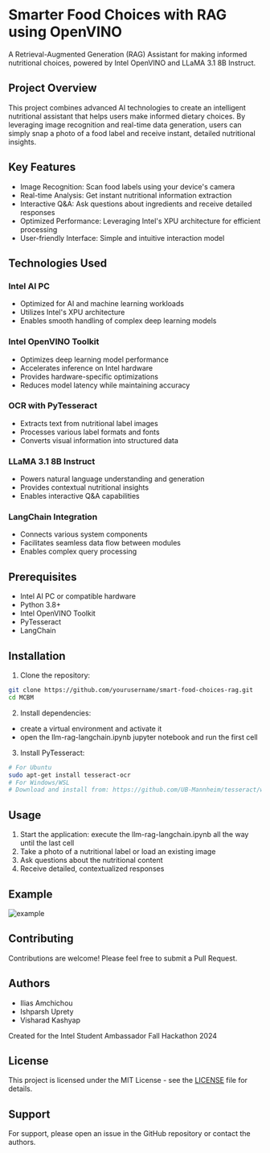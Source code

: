# Smarter Food Choices with RAG using OpenVINO

A Retrieval-Augmented Generation (RAG) Assistant for making informed nutritional choices, powered by Intel OpenVINO and LLaMA 3.1 8B Instruct.

## Project Overview

This project combines advanced AI technologies to create an intelligent nutritional assistant that helps users make informed dietary choices. By leveraging image recognition and real-time data generation, users can simply snap a photo of a food label and receive instant, detailed nutritional insights.

## Key Features

- Image Recognition: Scan food labels using your device's camera
- Real-time Analysis: Get instant nutritional information extraction
- Interactive Q&A: Ask questions about ingredients and receive detailed responses
- Optimized Performance: Leveraging Intel's XPU architecture for efficient processing
- User-friendly Interface: Simple and intuitive interaction model

## Technologies Used

### Intel AI PC
- Optimized for AI and machine learning workloads
- Utilizes Intel's XPU architecture
- Enables smooth handling of complex deep learning models

### Intel OpenVINO Toolkit
- Optimizes deep learning model performance
- Accelerates inference on Intel hardware
- Provides hardware-specific optimizations
- Reduces model latency while maintaining accuracy

### OCR with PyTesseract
- Extracts text from nutritional label images
- Processes various label formats and fonts
- Converts visual information into structured data

### LLaMA 3.1 8B Instruct
- Powers natural language understanding and generation
- Provides contextual nutritional insights
- Enables interactive Q&A capabilities

### LangChain Integration
- Connects various system components
- Facilitates seamless data flow between modules
- Enables complex query processing

## Prerequisites

- Intel AI PC or compatible hardware
- Python 3.8+
- Intel OpenVINO Toolkit
- PyTesseract
- LangChain

## Installation

1. Clone the repository:
```bash
git clone https://github.com/yourusername/smart-food-choices-rag.git
cd MCBM
```

2. Install dependencies:
- create a virtual environment and activate it
- open the llm-rag-langchain.ipynb jupyter notebook and run the first cell

3. Install PyTesseract:
```bash
# For Ubuntu
sudo apt-get install tesseract-ocr
# For Windows/WSL
# Download and install from: https://github.com/UB-Mannheim/tesseract/wiki
```

## Usage

1. Start the application:
execute the llm-rag-langchain.ipynb all the way until the last cell
2. Take a photo of a nutritional label or load an existing image
3. Ask questions about the nutritional content
4. Receive detailed, contextualized responses

## Example
![example](https://miro.medium.com/v2/resize:fit:4800/format:webp/1*9iGM-lqDR8OkKP2J0wRo1A.png)
## Contributing

Contributions are welcome! Please feel free to submit a Pull Request.

## Authors

- Ilias Amchichou
- Ishparsh Uprety
- Visharad Kashyap

Created for the Intel Student Ambassador Fall Hackathon 2024

## License

This project is licensed under the MIT License - see the [LICENSE](LICENSE) file for details.

## Support

For support, please open an issue in the GitHub repository or contact the authors.

